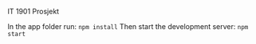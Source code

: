 IT 1901 Prosjekt

In the app folder run: <code>npm install</code> 
Then start the development server: <code>npm start</code> 

